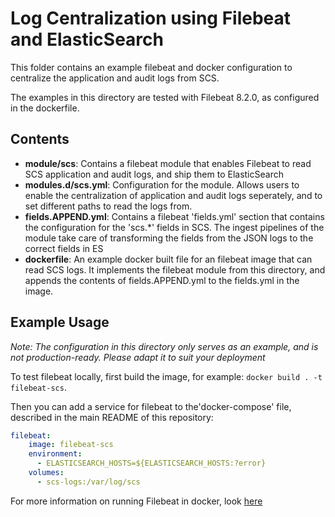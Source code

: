 # Log Centralization using Filebeat and ElasticSearch
This folder contains an example filebeat and docker configuration to centralize
the application and audit logs from SCS.

The examples in this directory are tested with Filebeat 8.2.0, as configured
in the dockerfile.

## Contents
* **module/scs**: Contains a filebeat module that enables Filebeat to read SCS
  application and audit logs, and ship them to ElasticSearch
* **modules.d/scs.yml**: Configuration for the module. Allows users to enable
  the centralization of application and audit logs seperately, and to set
  different paths to read the logs from.
* **fields.APPEND.yml**: Contains a filebeat 'fields.yml' section that contains
  the configuration for the 'scs.*' fields in SCS. The ingest pipelines of the
  module take care of transforming the fields from the JSON logs to the correct
  fields in ES
* **dockerfile**: An example docker built file for an filebeat image that can
  read SCS logs. It implements the filebeat module from this directory, and
  appends the contents of fields.APPEND.yml to the fields.yml in the image.

## Example Usage
*Note: The configuration in this directory only serves as an example, and is
not production-ready. Please adapt it to suit your deployment*

To test filebeat locally, first build the image, for example:
`docker build . -t filebeat-scs`.

Then you can add a service for filebeat to the'docker-compose' file, described
in the main README of this repository:
```yaml
filebeat:
    image: filebeat-scs
    environment:
      - ELASTICSEARCH_HOSTS=${ELASTICSEARCH_HOSTS:?error}
    volumes:
      - scs-logs:/var/log/scs
```

For more information on running Filebeat in docker, look [here](https://www.elastic.co/guide/en/beats/filebeat/8.2/running-on-docker.html)